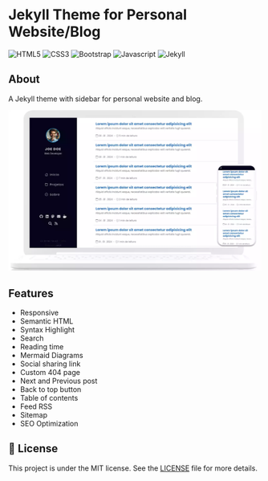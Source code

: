 <h1>Jekyll Theme for Personal Website/Blog</h1>

<div>
  <img alt="HTML5" src="https://img.shields.io/badge/HTML5-E34F26?style=flat&logo=html5&logoColor=white">
  <img alt="CSS3" src="https://img.shields.io/badge/CSS3-1572B6?style=flat&logo=css3&logoColor=white">
  <img alt="Bootstrap" src="https://img.shields.io/badge/Bootstrap-7c10f7?style=flat&logo=bootstrap&logoColor=white">
  <img alt="Javascript" src="https://img.shields.io/badge/JavaScript-F7DF1E?style=flat&logo=javascript&logoColor=black">
  <img alt="Jekyll" src="https://img.shields.io/badge/Jekyll-red?style=flat&logo=jekyll">
</div>

## About

A Jekyll theme with sidebar for personal website and blog.

![Mockup](/assets/img/mockup.webp)

## Features

- Responsive
- Semantic HTML
- Syntax Highlight
- Search
- Reading time
- Mermaid Diagrams
- Social sharing link
- Custom 404 page
- Next and Previous post
- Back to top button
- Table of contents
- Feed RSS
- Sitemap
- SEO Optimization

## 📄 License

This project is under the MIT license. See the [LICENSE](/LICENSE) file for more details.
